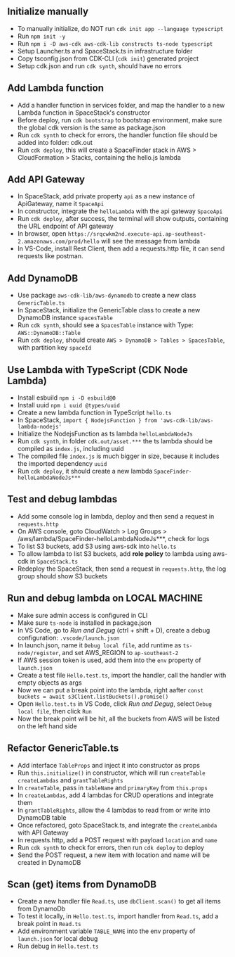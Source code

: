 ## Initialize manually
- To manually initialize, do NOT run `cdk init app --language typescript`
- Run `npm init -y`
- Run `npm i -D aws-cdk aws-cdk-lib constructs ts-node typescript`
- Setup Launcher.ts and SpaceStack.ts in infrastructure folder
- Copy tsconfig.json from CDK-CLI (`cdk init`) generated project
- Setup cdk.json and run `cdk synth`, should have no errors

## Add Lambda function
- Add a handler function in services folder, and map the handler to a new Lambda function in SpaceStack's constructor
- Before deploy, run `cdk bootstrap` to bootstrap environment, make sure the global cdk version is the same as package.json
- Run `cdk synth` to check for errors, the handler function file should be added into folder: cdk.out
- Run `cdk deploy`, this will create a SpaceFinder stack in AWS > CloudFormation > Stacks, containing the hello.js lambda

## Add API Gateway
- In SpaceStack, add private property `api` as a new instance of ApiGateway, name it `SpaceApi`
- In constructor, integrate the `helloLambda` with the api gateway `SpaceApi`
- Run `cdk deploy`, after success, the terminal will show outputs, containing the URL endpoint of API gateway
- In browser, open `https://srqcwkm2nd.execute-api.ap-southeast-2.amazonaws.com/prod/hello` will see the message from lambda
- In VS-Code, install Rest Client, then add a requests.http file, it can send requests like postman.

## Add DynamoDB
- Use package `aws-cdk-lib/aws-dynamodb` to create a new class `GenericTable.ts`
- In SpaceStack, initialize the GenericTable class to create a new DynamoDB instance `spacesTable`
- Run `cdk synth`, should see a `SpacesTable` instance with Type: `AWS::DynamoDB::Table`
- Run `cdk deploy`, should create `AWS > DynamoDB > Tables > SpacesTable`, with partition key `spaceId`

## Use Lambda with TypeScript (CDK Node Lambda)
- Install esbuild `npm i -D esbuild@0`
- Install uuid `npm i uuid @types/uuid`
- Create a new lambda function in TypeScript `hello.ts`
- In SpaceStack, `import { NodejsFunction } from 'aws-cdk-lib/aws-lambda-nodejs'`
- Initialize the NodejsFunction as ts lambda `helloLambdaNodeJs`
- Run `cdk synth`, in folder `cdk.out/asset.***` the ts lambda should be compiled as `index.js`, including uuid
- The compiled file `index.js` is much bigger in size, because it includes the imported dependency `uuid`
- Run `cdk deploy`, it should create a new lambda `SpaceFinder-helloLambdaNodeJs***`

## Test and debug lambdas
- Add some console log in lambda, deploy and then send a request in `requests.http`
- On AWS console, goto CloudWatch > Log Groups > /aws/lambda/SpaceFinder-helloLambdaNodeJs***, check for logs
- To list S3 buckets, add S3 using aws-sdk into `hello.ts`
- To allow lambda to list S3 buckets, add **role policy** to lambda using aws-cdk in `SpaceStack.ts`
- Redeploy the SpaceStack, then send a request in `requests.http`, the log group should show S3 buckets

## Run and debug lambda on LOCAL MACHINE
- Make sure admin access is configured in CLI
- Make sure `ts-node` is installed in package.json
- In VS Code, go to *Run and Degug* (ctrl + shift + D), create a debug configuration: `.vscode/launch.json`
- In launch.json, name it `Debug local file`, add runtime as `ts-node/register`, and set AWS_REGION to `ap-southeast-2`
- If AWS session token is used, add them into the `env` property of `launch.json`
- Create a test file `Hello.test.ts`, import the handler, call the handler with empty objects as args
- Now we can put a break point into the lambda, right aafter `const buckets = await s3Client.listBuckets().promise()`
- Open `Hello.test.ts` in VS Code, click *Run and Degug*, select `Debug local file`, then click `Run`
- Now the break point will be hit, all the buckets from AWS will be listed on the left hand side

## Refactor GenericTable.ts
- Add interface `TableProps` and inject it into constructor as props
- Run `this.initialize()` in constructor, which will run `createTable` `createLambdas` and `grantTableRights`
- In `createTable`,  pass in `tableName` and `primaryKey` from `this.props`
- In `createLambdas`, add 4 lambdas for CRUD operations and integrate them
- In `grantTableRights`, allow the 4 lambdas to read from or write into DynamoDB table
- Once refactored, goto SpaceStack.ts, and integrate the `createLambda` with API Gateway
- In requests.http, add a POST request with payload `location` and `name`
- Run `cdk synth` to check for errors, then run `cdk deploy` to deploy
- Send the POST request, a new item with location and name will be created in DynamoDB

## Scan (get) items from DynamoDB
- Create a new handler file `Read.ts`, use `dbClient.scan()` to get all items from DynamoDb
- To test it locally, in `Hello.test.ts`, import handler from `Read.ts`, add a break point in `Read.ts`
- Add environment variable `TABLE_NAME` into the env property of `launch.json` for local debug
- Run debug in `Hello.test.ts`